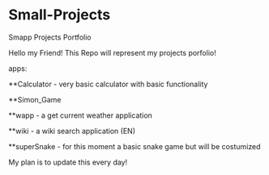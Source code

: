 # Small-Projects
Smapp Projects Portfolio

Hello my Friend!
This Repo will represent my projects porfolio!

apps:

**Calculator - very basic calculator with basic functionality

**Simon_Game

**wapp - a get current weather application

**wiki - a wiki search application (EN)

**superSnake - for this moment a basic snake game but will be costumized

My plan is to update this every day!
